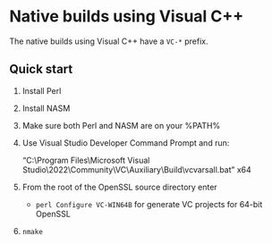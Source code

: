 
Native builds using Visual C++
==============================

The native builds using Visual C++ have a `VC-*` prefix.


Quick start
-----------

 1. Install Perl

 2. Install NASM

 3. Make sure both Perl and NASM are on your %PATH%

 4. Use Visual Studio Developer Command Prompt and run:

    “C:\Program Files\Microsoft Visual Studio\2022\Community\VC\Auxiliary\Build\vcvarsall.bat” x64

 5. From the root of the OpenSSL source directory enter
    - `perl Configure VC-WIN64B`    for generate VC projects for 64-bit OpenSSL


 6. `nmake`